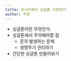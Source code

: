 ```yaml
---
title: 유니티에서 싱글톨 사용하기
author: 주형
---
```


* 싱글톤이란 무엇인가.
* 싱글톤에서 주의해야할 점
  * 흔히 발생하는 문제
  * 생명주기 관리하기
* 간단한 싱글톤 만들어보기
